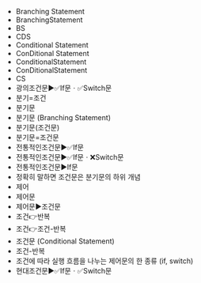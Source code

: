 ﻿- Branching Statement
- BranchingStatement
- BS
- CDS
- Conditional Statement
- ConDitional Statement
- ConditionalStatement
- ConDitionalStatement
- CS
- 광의조건문▶️✅If문ㆍ✅Switch문
- 분기=조건
- 분기문
- 분기문 (Branching Statement)
- 분기문(조건문)
- 분기문=조건문
- 전통적인조건문▶️✅If문
- 전통적인조건문▶️✅If문ㆍ❌Switch문
- 전통적인조건문▶️If문
- 정확히 말하면 조건문은 분기문의 하위 개념
- 제어
- 제어문
- 제어문▶️조건문
- 조건👉반복
- 조건👉조건-반복
- 조건문 (Conditional Statement)
- 조건-반복
- 조건에 따라 실행 흐름을 나누는 제어문의 한 종류 (if, switch)
- 현대조건문▶️✅If문ㆍ✅Switch문
